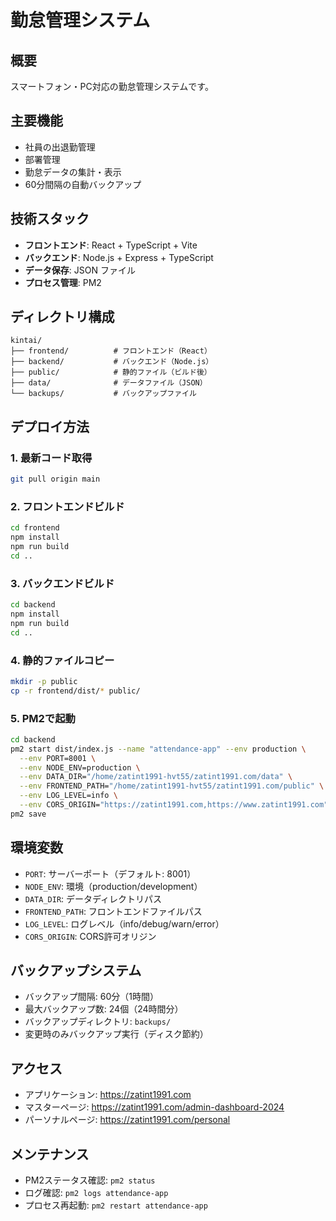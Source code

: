 # 勤怠管理システム

## 概要
スマートフォン・PC対応の勤怠管理システムです。

## 主要機能
- 社員の出退勤管理
- 部署管理
- 勤怠データの集計・表示
- 60分間隔の自動バックアップ

## 技術スタック
- **フロントエンド**: React + TypeScript + Vite
- **バックエンド**: Node.js + Express + TypeScript
- **データ保存**: JSON ファイル
- **プロセス管理**: PM2

## ディレクトリ構成
```
kintai/
├── frontend/          # フロントエンド（React）
├── backend/           # バックエンド（Node.js）
├── public/            # 静的ファイル（ビルド後）
├── data/              # データファイル（JSON）
└── backups/           # バックアップファイル
```

## デプロイ方法

### 1. 最新コード取得
```bash
git pull origin main
```

### 2. フロントエンドビルド
```bash
cd frontend
npm install
npm run build
cd ..
```

### 3. バックエンドビルド
```bash
cd backend
npm install
npm run build
cd ..
```

### 4. 静的ファイルコピー
```bash
mkdir -p public
cp -r frontend/dist/* public/
```

### 5. PM2で起動
```bash
cd backend
pm2 start dist/index.js --name "attendance-app" --env production \
  --env PORT=8001 \
  --env NODE_ENV=production \
  --env DATA_DIR="/home/zatint1991-hvt55/zatint1991.com/data" \
  --env FRONTEND_PATH="/home/zatint1991-hvt55/zatint1991.com/public" \
  --env LOG_LEVEL=info \
  --env CORS_ORIGIN="https://zatint1991.com,https://www.zatint1991.com"
pm2 save
```

## 環境変数
- `PORT`: サーバーポート（デフォルト: 8001）
- `NODE_ENV`: 環境（production/development）
- `DATA_DIR`: データディレクトリパス
- `FRONTEND_PATH`: フロントエンドファイルパス
- `LOG_LEVEL`: ログレベル（info/debug/warn/error）
- `CORS_ORIGIN`: CORS許可オリジン

## バックアップシステム
- バックアップ間隔: 60分（1時間）
- 最大バックアップ数: 24個（24時間分）
- バックアップディレクトリ: `backups/`
- 変更時のみバックアップ実行（ディスク節約）

## アクセス
- アプリケーション: https://zatint1991.com
- マスターページ: https://zatint1991.com/admin-dashboard-2024
- パーソナルページ: https://zatint1991.com/personal

## メンテナンス
- PM2ステータス確認: `pm2 status`
- ログ確認: `pm2 logs attendance-app`
- プロセス再起動: `pm2 restart attendance-app`